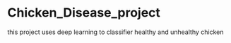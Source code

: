 # Chicken_Disease_project
this project uses deep learning to classifier healthy and unhealthy chicken  